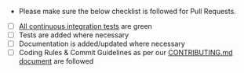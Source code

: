 -   Please make sure the below checklist is followed for Pull Requests.

-   [ ] [All continuous integration tests](https://github.com/jhipster/generator-jhipster/actions) are green
-   [ ] Tests are added where necessary
-   [ ] Documentation is added/updated where necessary
-   [ ] Coding Rules & Commit Guidelines as per our [CONTRIBUTING.md document](https://github.com/jhipster/generator-jhipster/blob/master/CONTRIBUTING.md) are followed

<!--
Please also reference the issue number in a commit message to [automatically close the related Github issue](https://help.github.com/articles/closing-issues-via-commit-messages/)

Note: It is also possible to add `[skip ci]` or `[ci skip]` to your commit message to skip continuous integration tests
-->
